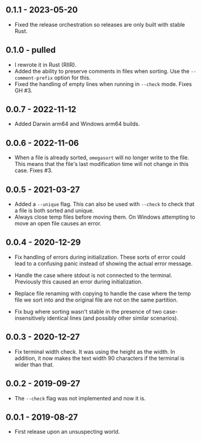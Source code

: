 ## 0.1.1 - 2023-05-20

- Fixed the release orchestration so releases are only built with stable Rust.

## 0.1.0 - pulled

- I rewrote it in Rust (RIIR).
- Added the ability to preserve comments in files when sorting. Use the `--comment-prefix` option
  for this.
- Fixed the handling of empty lines when running in `--check` mode. Fixes GH #3.

## 0.0.7 - 2022-11-12

- Added Darwin arm64 and Windows arm64 builds.

## 0.0.6 - 2022-11-06

- When a file is already sorted, `omegasort` will no longer write to the file. This means that the
  file's last modification time will not change in this case. Fixes #3.

## 0.0.5 - 2021-03-27

- Added a `--unique` flag. This can also be used with `--check` to check that a file is both sorted
  and unique.
- Always close temp files before moving them. On Windows attempting to move an open file causes an
  error.

## 0.0.4 - 2020-12-29

- Fix handling of errors during initialization. These sorts of error could lead to a confusing panic
  instead of showing the actual error message.

- Handle the case where stdout is not connected to the terminal. Previously this caused an error
  during initialization.

- Replace file renaming with copying to handle the case where the temp file we sort into and the
  original file are not on the same partition.

- Fix bug where sorting wasn't stable in the presence of two case-insensitively identical lines (and
  possibly other similar scenarios).

## 0.0.3 - 2020-12-27

- Fix terminal width check. It was using the height as the width. In addition, it now makes the text
  width 90 characters if the terminal is wider than that.

## 0.0.2 - 2019-09-27

- The `--check` flag was not implemented and now it is.

## 0.0.1 - 2019-08-27

- First release upon an unsuspecting world.
